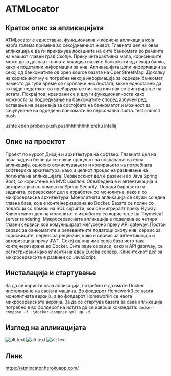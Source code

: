 # ATMLocator
## Краток опис за апликацијата
ATMLocator е едноставна, функционална и корисна апликација која наоѓа голема примена во секојдневниот живот. Главната цел на оваа апликација е да ги прикажува локациите на сите банкомати во рамките на нашиот главен град Скопје. Преку интерактивна мапа, корисниците може да ја дознаат точната локација на сите банкомати од секоја банка, како и подетални информации за нив. Апликацијата црпи информации за секој од банкоматите од open source базата на OpenStreetMap. Доколку на корисникот му е потребна некоја информација за одреден банкомат, наместо да губи време со скролање низ листата, може едноставно да го најде податокот со пребарување низ неа или пак со филтрирање на истата. Покрај тоа, креирани се и други функционалности како можноста за подредување на банкоматите според азбучен ред, оставање на рецензија за состојбата на банкоматот и можност за зачувување на одредени банкомати во персонална листа.
test commit push

ushte eden proben push
pushhhhhhhhh
preku intellij

## Опис на проектот
Проект по курсот Дизајн и архитектура на софтвер. Главната цел на оваа задача беше да се научи процесот на создавање на една апликација, односно осмислувањето и креирањето на потребната софтверска архитектура, како и целиот процес на развивање на логиката на апликацијата. Серверскиот дел е развиен во Java Spring Boot, со користење на MVC шаблон. Обезбедена е и автентикација и авторизација со помош на Spring Security. Поради барањето на задачата, серверскиот дел е изработен со монолитна, како и со микросервисна архитектура. Монолитната апликација се служи со една главна база, која е контејнеризирана во Docker. Базата се полни со податоци со помош на SQL скрипти, кои се мигрираат преку Flyway. Клиентскиот дел на монолитот е изработен со користење на Thymeleaf server rendering. Микросервисната апликација е поделена во четири главни сервиси кои комуницираат меѓусебно преку API gateway. Постои сервис за банкоматите и релевантните податоци околу нив, сервис за корисниците, сервис за рецензии, како и сервис за автентикација и авторизација преку JWT. Секој од нив има своја база исто така контејнеризирана во Docker. Сите овие сервиси, како и API gateway, се регистрирани како клиенти на еден Eureka сервер. Клиентскиот дел за микросервисите е развиен со JavaScript.

## Инсталација и стартување
За да се користи оваа апликација, потребно е да имате Docker инсталирано на својата машина. Во фолдерот Homework3 се наоѓа монолитната верзија, а во фолдерот Homework4 се наоѓа микросервисната верзија. За да се стартува базата за оваа апликација потребно е во фолдерот на истата да се изврши командата: 
```docker-compose -f .\docker-compose.yml up -d```

## Изглед на апликацијата 
![alt text](https://i.ibb.co/N270Gz2/atmhome.png)
![alt text](https://i.ibb.co/CH8f8rC/atmlist.png)
![alt text](https://i.ibb.co/k6Yn2Nt/atmmap.png)

## Линк
https://atmlocator.herokuapp.com/
